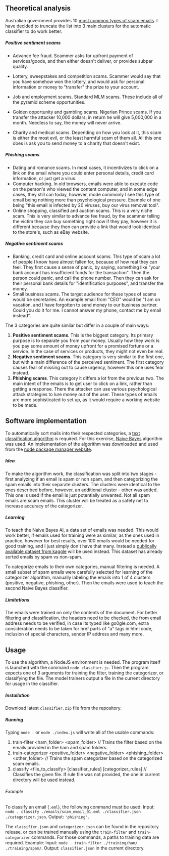 ## Theoretical analysis

Australian government provides 10 [most common types of scam emails](https://nt.gov.au/law/crime/scams/ten-most-common-types-of-scams). I have decided to truncate the list into 3 main clusters for the automatic classifier to do work better.

##### Positive sentiment scams

- Advance fee fraud. Scammer asks for upfront payment of services/goods, and then either doesn't deliver, or provides subpar quality.

 - Lottery, sweepstakes and competition scams. Scammer would say that you have somehow won the lottery, and would ask for personal information or money to "transfer" the prize to your account.
 - Job and employment scams. Standard MLM scams. These include all of the pyramid scheme opportunities.
 - Golden opportunity and gambling scams. Nigerian Prince scams. If you transfer the attacker 10,000 dollars, in return he will give 5,000,000 in a month. Needless to say, the money will never arrive.
 - Charity and medical scams. Depending on how you look at it, this scam is either the most evil, or the least harmful scam of them all. All this one does is ask you to send money to a charity that doesn't exist. 

##### Phishing scams

 - Dating and romance scams. In most cases, it incentivizes to click on a link on the email where you could enter personal details, credit card information, or just get a virus.
 - Computer hacking. In old browsers, emails were able to execute code on the person's who viewed the content computer, and in some edge cases, they still can today, however, mode commonly I see this type of email being nothing more than psychological pressure. Example of one being "this email is infected by 20 viruses, buy our virus removal tool".
 - Online shopping, classified and auction scams. This is a very niche scam. This is very similar to advance fee fraud, by the scammer telling the victim they can buy something right now if they pay, however it is different because they then can provide a link that would look identical to the store's, such as eBay website.

##### Negative sentiment scams

 - Banking, credit card and online account scams. This type of scam a lot of people I know have almost fallen for, because of how real they can feel. They first cause a sense of panic, by saying, something like "your bank account has insufficient funds for the transaction". Then the person could panic, and call the phone number. Then they can ask for their personal bank details for "identification purposes", and transfer the money.
 - Small business scams. The target audience for these types of scams would be secretaries. An example email from "CEO" would be "I am on vacation, and I have forgotten to send money to our business partner. Could you do it for me. I cannot answer my phone, contact me by email instead".

The 3 categories are quite similar but differ in a couple of main ways:

1. **Positive sentiment scams**. This is the biggest category. Its primary purpose is to separate you from your money. Usually how they work is you pay some amount of money upfront for a promised fortune or a service. In the case of services or products, they might not even be real.
2. **Negative sentiment scams**. This category is very similar to the first one, but with a main difference of the perceived sentiment. The first category causes fear of missing out to cause urgency, however this one uses fear instead. 
3. **Phishing scams**. This category it differs a lot from the previous two. The main intent of the emails is to get user to click on a link, rather than getting a response. There the attacker can use various psychological attack strategies to lure money out of the user. These types of emails are more sophisticated to set up, as it would require a working website to be made.

## Software implementation

To automatically sort mails into their respected categories, a [text classification algorithm](https://monkeylearn.com/text-classification/) is required. For this exercise, [Naive Bayes](https://books.google.lt/books?id=_-ZDDwAAQBAJ&printsec=frontcover#v=onepage&q=naive&f=false) algorithm was used. An implementation of the algorithm was downloaded and used from the [node package manager website](https://www.npmjs.com/package/bayes).

##### Idea

To make the algorithm work, the classification was split into two stages - first analyzing if an email is spam or non spam, and then categorizing the spam emails into their separate clusters. The clusters were identical to the ones described before, however, an additional cluster - other was added. This one is used if the email is just potentially unwanted. Not all spam emails are scam emails. This cluster will be treated as a safety net to increase accuracy of the categorizer.

##### Learning

To teach the Naive Bayes AI, a data set of emails was needed. This would work better, if emails used for training were as similar, as the ones used in practice, however for best results, over 100 emails would be needed for good training, and I just simply don't have that many. Instead a [publically available dataset from kaggle](https://www.kaggle.com/veleon/ham-and-spam-dataset) will be used instead. This dataset has already sorted emails by spam vs non-spam.

To categorize emails to their own categories, manual filtering is needed. A small subset of spam emails were carefully selected for learning of the categorizer algorithm, manually labeling the emails into 1 of 4 clusters (positive, negative, phishing, other). Then the emails were used to teach the second Naive Bayes classifier.

##### Limitations

The emails were trained on only the contents of the document. For better filtering and classification, the headers need to be checked, the from email address needs to be verified, in case its typed like go0gle.com, extra consideration needs to be taken for href parts of "a" tags in html code, inclusion of special characters, sender IP address and many more.

## Usage

To use the algorithm, a NodeJS environment is needed. The program itself is launched with the command `node classfier.js`. Then the program expects one of 3 arguments for training the filter, training the categorizer, or classifying the file. The model trainers output a file in the current directory for usage in the classifier.

##### Installation

Download latest `classifier.zip` file from the repository.

##### Running

Typing `node .` or `node ./index.js` will write all of the usable commands:

1. train-filter <ham_folder> <spam_folder> 
   // Trains the filter based on the emails provided in the ham and spam folders.
2. train-categorizer <positive_folder> <negative_folder> <phishing_folder> <other_folder> 
   // Trains the spam categorizer based on the categorized scam emails.
3. classify <file_to_classify> [classifier_rules] [categorizer_rules] 
   // Classifies the given file. If rule file was not provided, the one in current directory will be used instead.

###### Example

To classify an email (`.eml`), the following command must be used:
Input: `node . classify ./emails/scam_email_01.eml ./classifier.json ./categorizer.json`.
Output: `'phishing'`.

The `classifier.json` and `categorizer.json` can be found in the repository release, or can be trained manually using the `train-filter` and `train-categorizer` commands. For those commands, a paths to training data are required. Example:
Input: `node . train-filter ./training/ham/ ./training/spam/`.
Output: `classifier.json` in the current directory.

